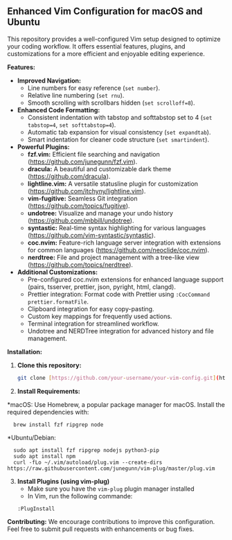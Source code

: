 ## Enhanced Vim Configuration for macOS and Ubuntu

This repository provides a well-configured Vim setup designed to optimize your coding workflow. It offers essential features, plugins, and customizations for a more efficient and enjoyable editing experience.

**Features:**

* **Improved Navigation:**
    * Line numbers for easy reference (`set number`).
    * Relative line numbering (`set rnu`).
    * Smooth scrolling with scrollbars hidden (`set scrolloff=8`).
* **Enhanced Code Formatting:**
    * Consistent indentation with tabstop and softtabstop set to 4 (`set tabstop=4`, `set softtabstop=4`).
    * Automatic tab expansion for visual consistency (`set expandtab`).
    * Smart indentation for cleaner code structure (`set smartindent`).
* **Powerful Plugins:**
    * **fzf.vim:** Efficient file searching and navigation (https://github.com/junegunn/fzf.vim).
    * **dracula:** A beautiful and customizable dark theme (https://github.com/dracula).
    * **lightline.vim:** A versatile statusline plugin for customization (https://github.com/itchyny/lightline.vim).
    * **vim-fugitive:** Seamless Git integration (https://github.com/topics/fugitive).
    * **undotree:** Visualize and manage your undo history (https://github.com/mbbill/undotree).
    * **syntastic:** Real-time syntax highlighting for various languages (https://github.com/vim-syntastic/syntastic).
    * **coc.nvim:** Feature-rich language server integration with extensions for common languages (https://github.com/neoclide/coc.nvim).
    * **nerdtree:** File and project management with a tree-like view (https://github.com/topics/nerdtree).
* **Additional Customizations:**
    * Pre-configured coc.nvim extensions for enhanced language support (pairs, tsserver, prettier, json, pyright, html, clangd).
    * Prettier integration: Format code with Prettier using `:CocCommand prettier.formatFile`.
    * Clipboard integration for easy copy-pasting.
    * Custom key mappings for frequently used actions.
    * Terminal integration for streamlined workflow.
    * Undotree and NERDTree integration for advanced history and file management.

**Installation:**

1. **Clone this repository:**

   ```bash
   git clone [https://github.com/your-username/your-vim-config.git](https://github.com/your-username/your-vim-config.git) ~/.vim

2. **Install Requirements:**

*macOS:
  Use Homebrew, a popular package manager for macOS. Install the required dependencies with:

      brew install fzf ripgrep node
      
  *Ubuntu/Debian:
  
      sudo apt install fzf ripgrep nodejs python3-pip
      sudo apt install npm
      curl -fLo ~/.vim/autoload/plug.vim --create-dirs     https://raw.githubusercontent.com/junegunn/vim-plug/master/plug.vim
 
3. **Install Plugins (using vim-plug)**
   * Make sure you have the `vim-plug` plugin manager installed
   * In Vim, run the following commande:
   ```vim-script
   :PlugInstall
**Contributing:**
We encourage contributions to improve this configuration. Feel free to submit pull requests with enhancements or bug fixes.

